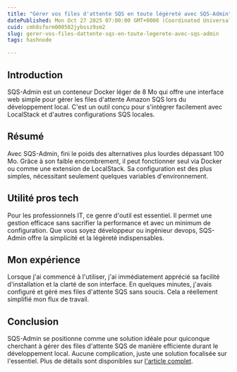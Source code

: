 ```yaml
---
title: "Gérer vos files d'attente SQS en toute légèreté avec SQS-Admin"
datePublished: Mon Oct 27 2025 07:00:00 GMT+0000 (Coordinated Universal Time)
cuid: cmh8sform000502jybssz9sm2
slug: gerer-vos-files-dattente-sqs-en-toute-legerete-avec-sqs-admin
tags: hashnode

---
```


## Introduction

SQS-Admin est un conteneur Docker léger de 8 Mo qui offre une interface web simple pour gérer les files d'attente Amazon SQS lors du développement local. C'est un outil conçu pour s'intégrer facilement avec LocalStack et d'autres configurations SQS locales.

## Résumé

Avec SQS-Admin, fini le poids des alternatives plus lourdes dépassant 100 Mo. Grâce à son faible encombrement, il peut fonctionner seul via Docker ou comme une extension de LocalStack. Sa configuration est des plus simples, nécessitant seulement quelques variables d'environnement.

## Utilité pros tech

Pour les professionnels IT, ce genre d'outil est essentiel. Il permet une gestion efficace sans sacrifier la performance et avec un minimum de configuration. Que vous soyez développeur ou ingénieur devops, SQS-Admin offre la simplicité et la légèreté indispensables.

## Mon expérience

Lorsque j'ai commencé à l'utiliser, j'ai immédiatement apprécié sa facilité d'installation et la clarté de son interface. En quelques minutes, j'avais configuré et géré mes files d'attente SQS sans soucis. Cela a réellement simplifié mon flux de travail.

## Conclusion

SQS-Admin se positionne comme une solution idéale pour quiconque cherchant à gérer des files d'attente SQS de manière efficiente durant le développement local. Aucune complication, juste une solution focalisée sur l'essentiel. Plus de détails sont disponibles sur [l'article complet](https://api.daily.dev/r/kP2LYmoKW).